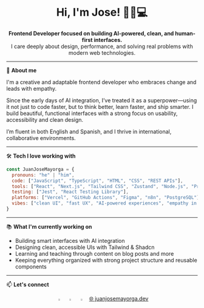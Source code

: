 <div align="center">

# Hi, I'm Jose! 👋🧠💻

**Frontend Developer focused on building AI-powered, clean, and human-first interfaces.**  
I care deeply about design, performance, and solving real problems with modern web technologies.

</div>

---

🧠 **About me**

I'm a creative and adaptable frontend developer who embraces change and leads with empathy.

Since the early days of AI integration, I’ve treated it as a superpower—using it not just to code faster, but to think better, learn faster, and ship smarter. I build beautiful, functional interfaces with a strong focus on usability, accessibility and clean design.

I’m fluent in both English and Spanish, and I thrive in international, collaborative environments.

---

🛠️ **Tech I love working with**
```js
const JuanJoseMayorga = {
  pronouns: "he" | "him",
  code: ["JavaScript", "TypeScript", "HTML", "CSS", "REST APIs"],
  tools: ["React", "Next.js", "Tailwind CSS", "Zustand", "Node.js", "Prisma", "Auth0", "Storybook"],
  testing: ["Jest", "React Testing Library"],
  platforms: ["Vercel", "GitHub Actions", "Figma", "n8n", "PostgreSQL"],
  vibes: ["clean UI", "fast UX", "AI-powered experiences", "empathy in code"]
}
```

---

📚 **What I'm currently working on**
- Building smart interfaces with AI integration
- Designing clean, accessible UIs with Tailwind & Shadcn
- Learning and teaching through content on blog posts and more
- Keeping everything organized with strong project structure and reusable components

---

📫 **Let's connect**

<div align="center">

[<img src="https://img.icons8.com/color/48/000000/twitter.png" width="3.5%"/>](https://twitter.com/juanjosedev)
&nbsp; [<img src="https://img.icons8.com/color/48/000000/linkedin.png" width="3.5%"/>](https://www.linkedin.com/in/juanjosedev)
&nbsp; [<img src="https://img.icons8.com/fluent/48/000000/gmail.png" width="3.5%"/>](mailto:devjuanjose@gmail.com)
&nbsp; [🌐 juanjosemayorga.dev](https://juanjosemayorga.dev)

</div>
